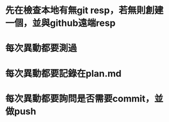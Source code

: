 # 先在檢查本地有無git resp，若無則創建一個，並與github遠端resp
# 每次異動都要測過
# 每次異動都要記錄在plan.md
# 每次異動都要詢問是否需要commit，並做push

